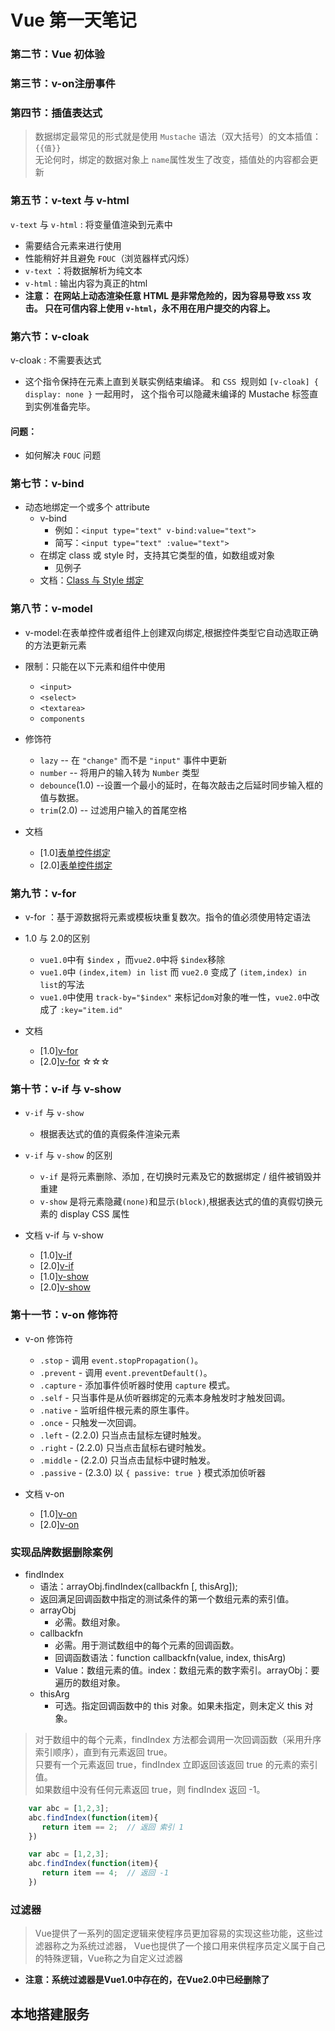 # Vue 第一天笔记

### 第二节：Vue 初体验

### 第三节：v-on注册事件

### 第四节：插值表达式

> 数据绑定最常见的形式就是使用 `Mustache` 语法（双大括号）的文本插值：`{{值}}` <br>
> 无论何时，绑定的数据对象上 `name`属性发生了改变，插值处的内容都会更新

### 第五节：v-text 与 v-html

`v-text` 与 `v-html` : 将变量值渲染到元素中
- 需要结合元素来进行使用
- 性能稍好并且避免 `FOUC`（浏览器样式闪烁）
- `v-text` ：将数据解析为纯文本
- `v-html` : 输出内容为真正的html
- **注意：
    在网站上动态渲染任意 HTML 是非常危险的，因为容易导致 `XSS` 攻击。
    只在可信内容上使用 `v-html`，永不用在用户提交的内容上。**

### 第六节：v-cloak

v-cloak : 不需要表达式
- 这个指令保持在元素上直到关联实例结束编译。
  和 `CSS `规则如 `[v-cloak] { display: none }` 一起用时，
  这个指令可以隐藏未编译的 Mustache 标签直到实例准备完毕。


#### 问题：

- 如何解决 `FOUC` 问题


### 第七节：v-bind

- 动态地绑定一个或多个 attribute
    + v-bind
        * 例如：`<input type="text" v-bind:value="text">`
        * 简写：`<input type="text" :value="text">`
    + 在绑定 class 或 style 时，支持其它类型的值，如数组或对象
        * 见例子
    + 文档：[Class 与 Style 绑定](http://v1-cn.vuejs.org/guide/class-and-style.html#数组语法-1)


### 第八节：v-model

- v-model:在表单控件或者组件上创建双向绑定,根据控件类型它自动选取正确的方法更新元素
- 限制：只能在以下元素和组件中使用
    + `<input>`
    + `<select>`
    + `<textarea>`
    + `components`
- 修饰符
    + `lazy` -- 在 `"change"` 而不是 `"input"` 事件中更新
    + `number` -- 将用户的输入转为 `Number` 类型
    + `debounce`(1.0) --设置一个最小的延时，在每次敲击之后延时同步输入框的值与数据。
    + `trim`(2.0) -- 过滤用户输入的首尾空格

- 文档
    + [1.0][表单控件绑定](http://v1-cn.vuejs.org/guide/forms.html)
    + [2.0][表单控件绑定](https://cn.vuejs.org/v2/guide/forms.html#lazy)

### 第九节：v-for

- v-for ：基于源数据将元素或模板块重复数次。指令的值必须使用特定语法

- 1.0 与 2.0的区别
    + `vue1.0`中有 `$index` ，而`vue2.0`中将 `$index`移除
    + `vue1.0`中 `(index,item) in list`  而 `vue2.0` 变成了 `(item,index) in list`的写法
    + `vue1.0`中使用 `track-by="$index"` 来标记`dom`对象的唯一性，`vue2.0`中改成了 `:key="item.id"`

- 文档
    + [1.0][v-for](http://v1-cn.vuejs.org/guide/list.html)
    + [2.0][v-for](https://cn.vuejs.org/v2/guide/list.html) ☆☆☆

### 第十节：v-if 与 v-show

- `v-if` 与 `v-show`
    + 根据表达式的值的真假条件渲染元素

- `v-if` 与 `v-show` 的区别
    + `v-if` 是将元素删除、添加 , 在切换时元素及它的数据绑定 / 组件被销毁并重建
    + `v-show` 是将元素隐藏`(none)`和显示`(block)`,根据表达式的值的真假切换元素的 display CSS 属性

- 文档 v-if 与 v-show
    + [1.0][v-if](http://v1-cn.vuejs.org/guide/conditional.html)
    + [2.0][v-if](https://cn.vuejs.org/v2/guide/conditional.html)
    + [1.0][v-show](http://v1-cn.vuejs.org/guide/conditional.html#v-show)
    + [2.0][v-show](https://cn.vuejs.org/v2/guide/conditional.html#v-show)

### 第十一节：v-on 修饰符

- v-on 修饰符
    + `.stop` - 调用 `event.stopPropagation()`。
    + `.prevent` - 调用 `event.preventDefault()`。
    + `.capture` - 添加事件侦听器时使用 `capture` 模式。
    + `.self` - 只当事件是从侦听器绑定的元素本身触发时才触发回调。
    + `.native` - 监听组件根元素的原生事件。
    + `.once` - 只触发一次回调。
    + `.left` - (2.2.0) 只当点击鼠标左键时触发。
    + `.right` - (2.2.0) 只当点击鼠标右键时触发。
    + `.middle` - (2.2.0) 只当点击鼠标中键时触发。
    + `.passive` - (2.3.0) 以 `{ passive: true }` 模式添加侦听器

- 文档 v-on
    + [1.0][v-on](http://v1-cn.vuejs.org/api/#v-on)
    + [2.0][v-on](https://cn.vuejs.org/v2/api/#v-on)


### 实现品牌数据删除案例

- findIndex
    + 语法：arrayObj.findIndex(callbackfn [, thisArg]);
    + 返回满足回调函数中指定的测试条件的第一个数组元素的索引值。
    + arrayObj
        * 必需。数组对象。
    + callbackfn
        * 必需。用于测试数组中的每个元素的回调函数。
        * 回调函数语法：function callbackfn(value, index, thisArg)
        * Value：数组元素的值。index：数组元素的数字索引。arrayObj：要遍历的数组对象。
    + thisArg
        * 可选。指定回调函数中的 this 对象。如果未指定，则未定义 this 对象。
> 对于数组中的每个元素，findIndex 方法都会调用一次回调函数（采用升序索引顺序），直到有元素返回 true。  
只要有一个元素返回 true，findIndex 立即返回该返回 true 的元素的索引值。<br>
如果数组中没有任何元素返回 true，则 findIndex 返回 -1。

```javascript
    var abc = [1,2,3];
    abc.findIndex(function(item){
       return item == 2;  // 返回 索引 1
    })
```
```javascript
    var abc = [1,2,3];
    abc.findIndex(function(item){
       return item == 4;  // 返回 -1
    })
```


### 过滤器

>  Vue提供了一系列的固定逻辑来使程序员更加容易的实现这些功能，这些过滤器称之为系统过滤器，
Vue也提供了一个接口用来供程序员定义属于自己的特殊逻辑，Vue称之为自定义过滤器

- **注意：系统过滤器是Vue1.0中存在的，在Vue2.0中已经删除了**











## 本地搭建服务
